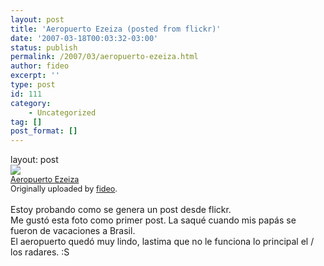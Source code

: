 ```yaml
---
layout: post
title: 'Aeropuerto Ezeiza (posted from flickr)'
date: '2007-03-18T00:03:32-03:00'
status: publish
permalink: /2007/03/aeropuerto-ezeiza.html
author: fideo
excerpt: ''
type: post
id: 111
category:
    - Uncategorized
tag: []
post_format: []
---
```

layout: post
<span style="font-size: 0.9em; margin-top: 0px">  
[![](http://farm1.static.flickr.com/167/421703012_3b62129385_m.jpg)](http://www.flickr.com/photos/fideophp/421703012/ "photo sharing")  
[Aeropuerto Ezeiza](http://www.flickr.com/photos/fideophp/421703012/)  
Originally uploaded by [fideo](http://www.flickr.com/people/fideophp/).  
</span>  
Estoy probando como se genera un post desde flickr.  
Me gustó esta foto como primer post. La saqué cuando mis papás se fueron de vacaciones a Brasil.  
El aeropuerto quedó muy lindo, lastima que no le funciona lo principal el / los radares. :S